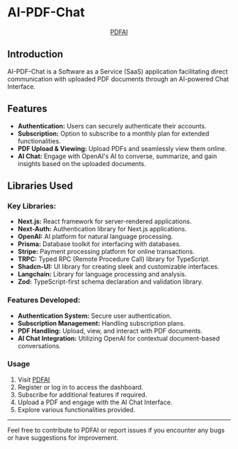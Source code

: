 # AI-PDF-Chat

<p align="center">
  <a href="https://pdfai-jensenmpillay.vercel.app/"
    <h3 align="center">PDFAI</h3>
  </a>
</p>

## Introduction

AI-PDF-Chat is a Software as a Service (SaaS) application facilitating direct communication with uploaded PDF documents through an AI-powered Chat Interface.

## Features

- **Authentication:** Users can securely authenticate their accounts.
- **Subscription:** Option to subscribe to a monthly plan for extended functionalities.
- **PDF Upload & Viewing:** Upload PDFs and seamlessly view them online.
- **AI Chat:** Engage with OpenAI's AI to converse, summarize, and gain insights based on the uploaded documents.

## Libraries Used

### Key Libraries:
- **Next.js:** React framework for server-rendered applications.
- **Next-Auth:** Authentication library for Next.js applications.
- **OpenAI:** AI platform for natural language processing.
- **Prisma:** Database toolkit for interfacing with databases.
- **Stripe:** Payment processing platform for online transactions.
- **TRPC:** Typed RPC (Remote Procedure Call) library for TypeScript.
- **Shadcn-UI:** UI library for creating sleek and customizable interfaces.
- **Langchain:** Library for language processing and analysis.
- **Zod:** TypeScript-first schema declaration and validation library.

### Features Developed:
- **Authentication System:** Secure user authentication.
- **Subscription Management:** Handling subscription plans.
- **PDF Handling:** Upload, view, and interact with PDF documents.
- **AI Chat Integration:** Utilizing OpenAI for contextual document-based conversations.

### Usage

1. Visit [PDFAI](https://pdfai-jensenmpillay.vercel.app/)
2. Register or log in to access the dashboard.
3. Subscribe for additional features if required.
4. Upload a PDF and engage with the AI Chat Interface.
5. Explore various functionalities provided.

---

Feel free to contribute to PDFAI or report issues if you encounter any bugs or have suggestions for improvement. 
